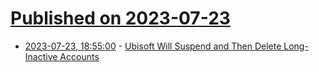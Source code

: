 # [Published on 2023-07-23](index.md)

* [2023-07-23, 18:55:00](https://games.slashdot.org/story/23/07/23/1842228/ubisoft-will-suspend-and-then-delete-long-inactive-accounts?utm_source=rss1.0mainlinkanon&utm_medium=feed) - [Ubisoft Will Suspend and Then Delete Long-Inactive Accounts](https://games.slashdot.org/story/23/07/23/1842228/ubisoft-will-suspend-and-then-delete-long-inactive-accounts?utm_source=rss1.0mainlinkanon&utm_medium=feed)
